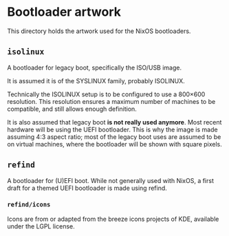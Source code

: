 Bootloader artwork
==================

This directory holds the artwork used for the NixOS bootloaders.


`isolinux`
-----------

A bootloader for legacy boot, specifically the ISO/USB image.

It is assumed it is of the SYSLINUX family, probably ISOLINUX.

Technically the ISOLINUX setup is to be configured to use a 800×600 resolution.
This resolution ensures a maximum number of machines to be compatible, and
still allows enough definition.

It is also assumed that legacy boot **is not really used anymore**. Most recent
hardware will be using the UEFI bootloader. This is why the image is made
assuming 4:3 aspect ratio; most of the legacy boot uses are assumed to be on
virtual machines, where the bootloader will be shown with square pixels.


`refind`
--------

A bootloader for (U)EFI boot. While not generally used with NixOS, a first
draft for a themed UEFI bootloader is made using refind.


### `refind/icons`

Icons are from or adapted from the breeze icons projects of KDE, available
under the LGPL license.

